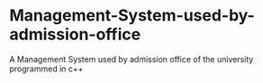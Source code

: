 # Management-System-used-by-admission-office
A Management System used by admission office of the university programmed in c++
